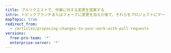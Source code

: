 ```yaml
---
title: プルリクエストで、作業に対する変更を提案する
intro: トピックブランチまたはフォークに変更を加えた後で、それらをプロジェクトにマージする前に、プルリクエストをオープンしてコラボレーターまたはリポジトリ管理者に変更のレビューを依頼することができます。
mapTopic: true
redirect_from:
  - /articles/proposing-changes-to-your-work-with-pull-requests
versions:
  free-pro-team: '*'
  enterprise-server: '*'
---
```


